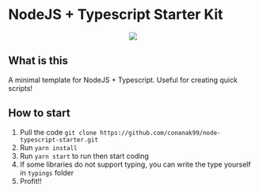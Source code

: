 # NodeJS + Typescript Starter Kit

<p align="center">
    <img src="https://miro.medium.com/max/600/1*ZZRtwzUVGyBkfkKurbHjwg.png">
</p>

## What is this

A minimal template for NodeJS + Typescript. Useful for creating quick scripts!

## How to start

1. Pull the code `git clone https://github.com/conanak99/node-typescript-starter.git`
2. Run `yarn install`
3. Run `yarn start` to run then start coding
4. If some libraries do not support typing, you can write the type yourself in `typings` folder
5. Profit!!

